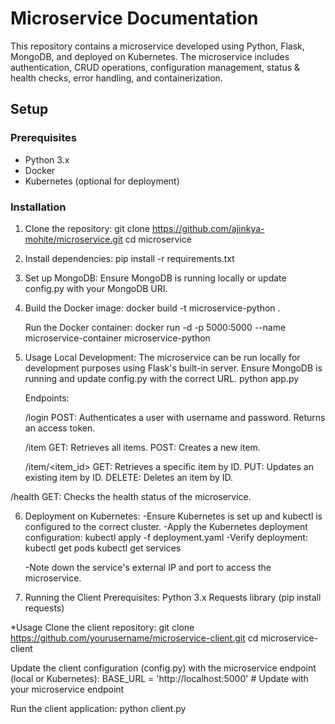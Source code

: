# Microservice Documentation

This repository contains a microservice developed using Python, Flask, MongoDB, and deployed on Kubernetes. The microservice includes authentication, CRUD operations, configuration management, status & health checks, error handling, and containerization.

## Setup

### Prerequisites

- Python 3.x
- Docker
- Kubernetes (optional for deployment)

### Installation

1. Clone the repository:
   git clone https://github.com/ajinkya-mohite/microservice.git
   cd microservice

2. Install dependencies:
   pip install -r requirements.txt

3. Set up MongoDB:
   Ensure MongoDB is running locally or update config.py with your MongoDB URI.

4. Build the Docker image:
   docker build -t microservice-python .

   Run the Docker container:
   docker run -d -p 5000:5000 --name microservice-container microservice-python

5. Usage
   Local Development: The microservice can be run locally for development purposes using Flask's built-in server.
   Ensure MongoDB is running and update config.py with the correct URL.
   python app.py

   Endpoints:

   /login
    POST: Authenticates a user with username and password. Returns an access token.

   /item
    GET: Retrieves all items.
    POST: Creates a new item.

   /item/<item_id>
    GET: Retrieves a specific item by ID.
    PUT: Updates an existing item by ID.
    DELETE: Deletes an item by ID.

  /health
   GET: Checks the health status of the microservice.

6. Deployment on Kubernetes:
   -Ensure Kubernetes is set up and kubectl is configured to the correct cluster.
   -Apply the Kubernetes deployment configuration:
             kubectl apply -f deployment.yaml
   -Verify deployment:
             kubectl get pods
             kubectl get services
   
   -Note down the service's external IP and port to access the microservice.

7. Running the Client
   Prerequisites:
   Python 3.x
   Requests library (pip install requests)
   
*Usage
   Clone the client repository:
   git clone https://github.com/yourusername/microservice-client.git
   cd microservice-client

   Update the client configuration (config.py) with the microservice endpoint (local or Kubernetes):
   BASE_URL = 'http://localhost:5000'  # Update with your microservice endpoint

   Run the client application:
   python client.py


   
   
